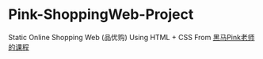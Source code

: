 # Pink-ShoppingWeb-Project
Static Online Shopping Web (品优购) Using HTML + CSS From [黑马Pink老师的课程](https://www.bilibili.com/video/BV14J4114768?spm_id_from=333.337.search-card.all.click)
